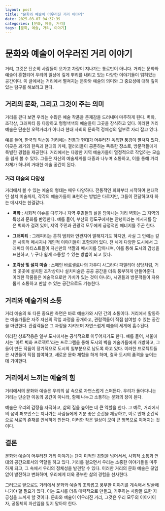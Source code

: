 ```yaml
---
layout: post
title: "문화와 예술이 어우러진 거리 이야기"
date: 2025-03-07 04:37:39
categories: [문화, 예술, 거리]
tags: [문화, 예술, 거리, 이야기]
---
```


# 문화와 예술이 어우러진 거리 이야기

거리, 그것은 단순히 사람들이 오가고 차량이 지나가는 통로만이 아니다. 거리는 문화와 예술이 혼합되어 우리의 일상에 깊게 뿌리를 내리고 있는 다양한 이야기들이 얽혀있는 공간이다. 이 글에서는 거리에서 펼쳐지는 문화와 예술의 의미와 그 중요성에 대해 깊이 있는 탐구를 해보려고 한다.

## 거리의 문화, 그리고 그것이 주는 의미

거리를 걷다 보면 우리는 수많은 예술 작품을 존재감을 드러내며 마주하게 된다. 벽화, 조각상, 그래피티 등 다양하고 형형색색의 예술들이 그곳을 장식하고 있다. 이러한 거리 예술은 단순한 오락거리가 아니라 현대 사회의 문화적 정체성의 일부로 자리 잡고 있다. 

예를 들어, 한국의 익선동 거리에는 전통과 현대가 어우러진 독특한 풍경이 펼쳐져 있다. 이곳은 과거의 한옥과 현대의 카페, 갤러리들이 공존하는 독특한 장소로, 방문객들에게 특별한 경험을 제공한다. 거리에서는 다양한 지역 예술가들이 열정적으로 작업하는 모습을 쉽게 볼 수 있다. 그들은 자신의 예술세계를 대중과 나누며 소통하고, 이를 통해 거리 자체가 하나의 거대한 예술 공간이 된다.

### 거리 미술의 다양성

거리에서 볼 수 있는 예술의 형태는 매우 다양하다. 전통적인 회화부터 시작하여 현대적인 설치 미술까지, 각각의 예술가들이 표현하는 방법은 다르지만, 그들이 전달하고자 하는 메시지는 한결같다. 

* **벽화** : 사회적 이슈를 다루거나 지역 주민들의 삶을 담아내는 거리 벽화는 그 지역의 특성과 문화를 반영한다. 예를 들어, 부산의 영도구에서는 안녕이라는 메시지를 담은 벽화가 걸려 있어, 지역 주민과 관광객 모두에게 긍정적인 에너지를 주곤 한다.

* **그래피티** : 그래피티는 흔히 범죄와 연관지어 말해지기도 하지만, 사실 그 안에는 깊은 사회적 메시지나 개인적 이야기들이 포함되어 있다. 전 세계 다양한 도시에서 그래피티 아티스트들이 자신만의 색깔과 메시지를 담아내며, 이를 통해 도시의 감성을 표현하고, 누구나 쉽게 소통할 수 있는 방법이 되고 있다.

* **조각상 및 설치 미술** : 스페인 바르셀로나의 가우디 사그라다 파밀리아 성당처럼, 거리 곳곳에 설치된 조각상이나 설치미술은 공공 공간을 더욱 풍부하게 만들어준다. 이러한 작품들은 예술적으로만 가치가 있는 것이 아니라, 시민들과 방문객들이 자유롭게 소통하고 만날 수 있는 공간으로도 기능한다.

## 거리와 예술가의 소통

거리 예술의 또 다른 중요한 측면은 바로 예술가와 시민 간의 소통이다. 거리에서 활동하는 예술가들은 자주 자신의 작업 과정을 공개하고, 관람객들이 직접 참여할 수 있는 공간을 마련한다. 관람객들은 그 과정을 지켜보며 자연스럽게 예술의 세계에 흡수된다. 

이러한 상호작용은 일부 도시에서는 공식적으로 이루어지기도 한다. 예를 들어, 서울에서는 '아트 벽화 프로젝트'라는 프로그램을 통해 도시의 벽을 예술가들에게 개방하고, 그들이 만든 작품이 장기적으로 도시의 일부분으로 남도록 하고 있다. 이러한 프로젝트들은 시민들이 직접 참여하고, 새로운 문화 체험을 하게 하며, 결국 도시의 품격을 높이는 데 기여한다.

## 거리에서 느끼는 예술의 힘

거리에서의 문화와 예술은 우리의 삶 속으로 자연스럽게 스며든다. 우리가 돌아다니는 거리는 단순한 이동의 공간이 아니라, 함께 나누고 소통하는 문화의 장이 된다. 

예술은 우리의 감정을 자극하고, 삶의 질을 높이는 데 큰 역할을 한다. 그 예로, 거리에서의 음악 퍼포먼스는 지나가는 사람들에게 기분 좋은 순간을 제공하고, 이로 인해 순간적으로 서로의 존재를 인식하게 만든다. 이러한 작은 일상이 모여 큰 행복으로 이어지는 것이다.

## 결론

문화와 예술이 어우러진 거리 이야기는 단지 미적인 경험을 넘어서서, 사회적 소통과 연대의 공간으로서의 역할을 하고 있다. 거리를 걸으면서 우리는 소중한 이야기들을 마주하게 되고, 그 속에서 우리의 정체성을 발견할 수 있다. 이러한 거리의 문화 예술은 끊임없이 발전하고 변화하며, 우리에게 더욱 풍부한 삶의 경험을 선사한다. 

그러므로 앞으로도 거리에서 문화와 예술의 조화롭고 풍부한 이야기를 계속해서 발굴해 나가야 할 필요가 있다. 이는 도시를 더욱 매력적으로 만들고, 거주하는 사람들 또한 자긍심을 느끼게 할 것이다. 문화와 예술이 어우러진 거리, 그것은 우리 모두의 이야기이자, 공동체의 자산임을 잊지 말아야 한다.